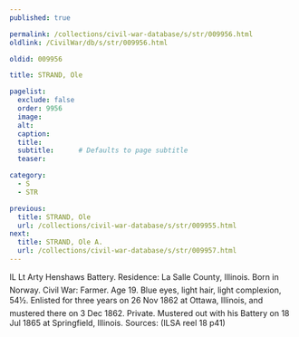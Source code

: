 ```yaml
---
published: true

permalink: /collections/civil-war-database/s/str/009956.html
oldlink: /CivilWar/db/s/str/009956.html

oldid: 009956

title: STRAND, Ole

pagelist:
  exclude: false
  order: 9956
  image: 
  alt:
  caption:
  title:
  subtitle:      # Defaults to page subtitle
  teaser:

category: 
  - S 
  - STR

previous:
  title: STRAND, Ole
  url: /collections/civil-war-database/s/str/009955.html  
next:
  title: STRAND, Ole A.
  url: /collections/civil-war-database/s/str/009957.html   
---
```

IL Lt Arty Henshaw&#146;s Battery. Residence: La Salle County, Illinois. Born in Norway. Civil War: Farmer. Age 19. Blue eyes, light hair, light complexion, 5&#146;4&frac12;&#148;. Enlisted for three years on 26 Nov 1862 at Ottawa, Illinois, and mustered there on 3 Dec 1862. Private. Mustered out with his Battery on 18 Jul 1865 at Springfield, Illinois. Sources: (ILSA reel 18 p41)
